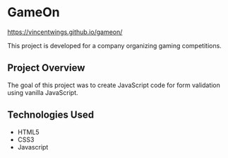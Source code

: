 # GameOn

https://vincentwings.github.io/gameon/

This project is developed for a company organizing gaming competitions.

## Project Overview

The goal of this project was to create JavaScript code for form validation using vanilla JavaScript.

## Technologies Used

- HTML5
- CSS3
- Javascript
